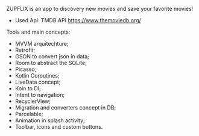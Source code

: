 ZUPFLIX is an app to discovery new movies and save your favorite movies!

- Used Api: TMDB API https://www.themoviedb.org/

Tools and main concepts: 

- MVVM arquitechture;
- Retrofit;
- GSON to convert json in data;
- Room to abstract the SQLite;
- Picasso;
- Kotlin Coroutines;
- LiveData concept;
- Koin to DI;
- Intent to navigation;
- RecyclerView;
- Migration and converters concept in DB;
- Parcelable;
- Animation in splash activity;
- Toolbar, icons and custom buttons.



